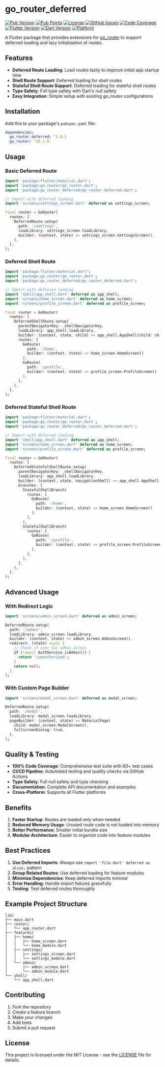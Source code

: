 # go_router_deferred

[![Pub Version](https://img.shields.io/pub/v/go_router_deferred.svg)](https://pub.dev/packages/go_router_deferred)
[![Pub Points](https://img.shields.io/pub/points/go_router_deferred)](https://pub.dev/packages/go_router_deferred/score)
[![License](https://img.shields.io/github/license/sumitnemade/go_router_extensions.svg)](https://github.com/sumitnemade/go_router_extensions/blob/master/LICENSE)
[![GitHub Issues](https://img.shields.io/github/issues/sumitnemade/go_router_extensions.svg)](https://github.com/sumitnemade/go_router_extensions/issues)
[![Code Coverage](https://img.shields.io/badge/coverage-100%25-brightgreen.svg)](https://github.com/sumitnemade/go_router_extensions)
[![Flutter Version](https://img.shields.io/badge/flutter-3.35.1+-blue.svg)](https://flutter.dev)
[![Dart Version](https://img.shields.io/badge/dart-3.9.0+-blue.svg)](https://dart.dev)
[![Platform](https://img.shields.io/badge/platform-android%20%7C%20ios%20%7C%20web%20%7C%20windows%20%7C%20macos%20%7C%20linux-lightgrey.svg)](https://flutter.dev/multi-platform)

A Flutter package that provides extensions for [go_router](https://pub.dev/packages/go_router) to support deferred loading and lazy initialization of routes.

## Features

- **Deferred Route Loading**: Load routes lazily to improve initial app startup time
- **Shell Route Support**: Deferred loading for shell routes
- **Stateful Shell Route Support**: Deferred loading for stateful shell routes
- **Type Safety**: Full type safety with Dart's null safety
- **Easy Integration**: Simple setup with existing go_router configurations

## Installation

Add this to your package's `pubspec.yaml` file:

```yaml
dependencies:
  go_router_deferred: ^1.0.1
  go_router: ^16.1.0
```

## Usage

### Basic Deferred Route

```dart
import 'package:flutter/material.dart';
import 'package:go_router/go_router.dart';
import 'package:go_router_deferred/go_router_deferred.dart';

// Import with deferred loading
import 'screens/settings_screen.dart' deferred as settings_screen;

final router = GoRouter(
  routes: [
    DeferredRoute.setup(
      path: '/settings',
      loadLibrary: settings_screen.loadLibrary,
      builder: (context, state) => settings_screen.SettingsScreen(),
    ),
  ],
);
```

### Deferred Shell Route

```dart
import 'package:flutter/material.dart';
import 'package:go_router/go_router.dart';
import 'package:go_router_deferred/go_router_deferred.dart';

// Import with deferred loading
import 'shell/app_shell.dart' deferred as app_shell;
import 'screens/home_screen.dart' deferred as home_screen;
import 'screens/profile_screen.dart' deferred as profile_screen;

final router = GoRouter(
  routes: [
    DeferredShellRoute.setup(
      parentNavigatorKey: _shellNavigatorKey,
      loadLibrary: app_shell.loadLibrary,
      builder: (context, state, child) => app_shell.AppShell(child: child),
      routes: [
        GoRoute(
          path: '/home', 
          builder: (context, state) => home_screen.HomeScreen()
        ),
        GoRoute(
          path: '/profile', 
          builder: (context, state) => profile_screen.ProfileScreen()
        ),
      ],
    ),
  ],
);
```

### Deferred Stateful Shell Route

```dart
import 'package:flutter/material.dart';
import 'package:go_router/go_router.dart';
import 'package:go_router_deferred/go_router_deferred.dart';

// Import with deferred loading
import 'shell/app_shell.dart' deferred as app_shell;
import 'screens/home_screen.dart' deferred as home_screen;
import 'screens/profile_screen.dart' deferred as profile_screen;

final router = GoRouter(
  routes: [
    DeferredStatefulShellRoute.setup(
      parentNavigatorKey: _shellNavigatorKey,
      loadLibrary: app_shell.loadLibrary,
      builder: (context, state, navigationShell) => app_shell.AppShell(navigationShell: navigationShell),
      branches: [
        StatefulShellBranch(
          routes: [
            GoRoute(
              path: '/home', 
              builder: (context, state) => home_screen.HomeScreen()
            ),
          ],
        ),
        StatefulShellBranch(
          routes: [
            GoRoute(
              path: '/profile', 
              builder: (context, state) => profile_screen.ProfileScreen()
            ),
          ],
        ),
      ],
    ),
  ],
);
```

## Advanced Usage

### With Redirect Logic

```dart
import 'screens/admin_screen.dart' deferred as admin_screen;

DeferredRoute.setup(
  path: '/admin',
  loadLibrary: admin_screen.loadLibrary,
  builder: (context, state) => admin_screen.AdminScreen(),
  redirect: (state) async {
    // Check if user has admin access
    if (!await AuthService.isAdmin()) {
      return '/unauthorized';
    }
    return null;
  },
);
```

### With Custom Page Builder

```dart
import 'screens/modal_screen.dart' deferred as modal_screen;

DeferredRoute.setup(
  path: '/modal',
  loadLibrary: modal_screen.loadLibrary,
  pageBuilder: (context, state) => MaterialPage(
    child: modal_screen.ModalScreen(),
    fullscreenDialog: true,
  ),
);
```

## Quality & Testing

- **100% Code Coverage**: Comprehensive test suite with 60+ test cases
- **CI/CD Pipeline**: Automated testing and quality checks via GitHub Actions
- **Type Safety**: Full null safety and type checking
- **Documentation**: Complete API documentation and examples
- **Cross-Platform**: Supports all Flutter platforms

## Benefits

1. **Faster Startup**: Routes are loaded only when needed
2. **Reduced Memory Usage**: Unused route code is not loaded into memory
3. **Better Performance**: Smaller initial bundle size
4. **Modular Architecture**: Easier to organize code into feature modules

## Best Practices

1. **Use Deferred Imports**: Always use `import 'file.dart' deferred as alias;` pattern
2. **Group Related Routes**: Use deferred loading for feature modules
3. **Minimize Dependencies**: Keep deferred imports minimal
4. **Error Handling**: Handle import failures gracefully
5. **Testing**: Test deferred routes thoroughly

## Example Project Structure

```
lib/
├── main.dart
├── router/
│   └── app_router.dart
├── features/
│   ├── home/
│   │   ├── home_screen.dart
│   │   └── home_module.dart
│   ├── settings/
│   │   ├── settings_screen.dart
│   │   └── settings_module.dart
│   └── admin/
│       ├── admin_screen.dart
│       └── admin_module.dart
└── shell/
    └── app_shell.dart
```

## Contributing

1. Fork the repository
2. Create a feature branch
3. Make your changes
4. Add tests
5. Submit a pull request

## License

This project is licensed under the MIT License - see the [LICENSE](LICENSE) file for details.
